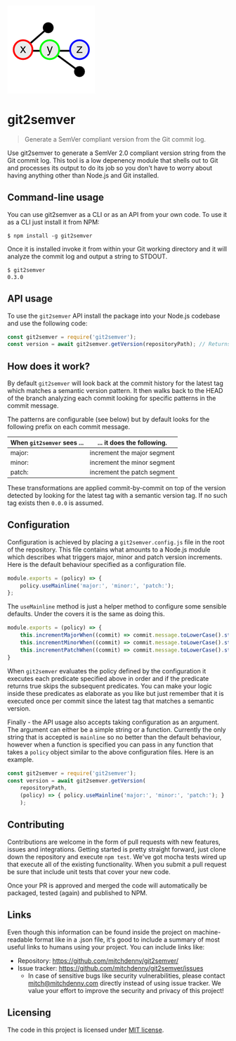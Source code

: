 ![Logo of git2semver project](https://raw.githubusercontent.com/mitchdenny/git2semver/master/images/logo.png)

# git2semver
> Generate a SemVer compliant version from the Git commit log.

Use git2semver to generate a SemVer 2.0 compliant version string from the Git
commit log. This tool is a low depenency module that shells out to Git and
processes its output to do its job so you don't have to worry about having
anything other than Node.js and Git installed.

## Command-line usage

You can use git2semver as a CLI or as an API from your own code. To use it as
a CLI just install it from NPM:

```shell
$ npm install -g git2semver
```

Once it is installed invoke it from within your Git working directory
and it will analyze the commit log and output a string to STDOUT.

```shell
$ git2semver
0.3.0
```

## API usage

To use the ```git2semver``` API install the package into your Node.js codebase and use the following code:

```js
const git2semver = require('git2semver');
const version = await git2semver.getVersion(repositoryPath); // Returns a string
```

## How does it work?

By default ```git2semver``` will look back at the commit history for the latest
tag which matches a semantic version pattern. It then walks back to the HEAD of
the branch analyzing each commit looking for specific patterns in the commit
message.

The patterns are configurable (see below) but by default looks for the
following prefix on each commit message.

| When ```git2semver``` sees ... | ... it does the following. |
| - | - |
| major: | increment the major segment |
| minor: | increment the minor segment |
| patch: | increment the patch segment |

These transformations are applied commit-by-commit on top of the version
detected by looking for the latest tag with a semantic version tag. If no
such tag exists then ```0.0.0``` is assumed.

## Configuration

Configuration is achieved by placing a ```git2semver.config.js``` file in the root of the repository. This file contains what amounts to a Node.js module which describes what triggers major, minor and patch version increments. Here is the default behaviour specified as a configuration file.

```js
module.exports = (policy) => {
    policy.useMainline('major:', 'minor:', 'patch:');
};
```

The ```useMainline``` method is just a helper method to configure some sensible defaults. Under the covers it is the same as doing this.

```js
module.exports = (policy) => {
    this.incrementMajorWhen((commit) => commit.message.toLowerCase().startsWith('major'));
    this.incrementMinorWhen((commit) => commit.message.toLowerCase().startsWith('minor'));
    this.incrementPatchWhen((commit) => commit.message.toLowerCase().startsWith('patch'));
}
```

When ```git2semver``` evaluates the policy defined by the configuration it executes each predicate specified above in order and if the predicate returns true skips the subsequent predicates. You can make your logic inside these predicates as elaborate as you like but just remember that it is executed once per commit since the latest tag that matches a semantic version.

Finally - the API usage also accepts taking configuration as an argument. The argument can either be a simple string or a function. Currently the only string
that is accepted is ```mainline``` so no better than the default behaviour, however
when a function is specified you can pass in any function that takes a ```policy```
object similar to the above configuration files. Here is an example.

```js
const git2semver = require('git2semver');
const version = await git2semver.getVersion(
    repositoryPath,
    (policy) => { policy.useMainline('major:', 'minor:', 'patch:'); }
    );
```

## Contributing

Contributions are welcome in the form of pull requests with new features, issues and integrations. Getting started is pretty straight forward, just clone down the repository and execute ```npm test```. We've got mocha tests wired up that execute all of the existing functionality. When you submit a pull request be sure that include unit tests that cover your new code.

Once your PR is approved and merged the code will automatically be packaged, tested (again) and published to NPM.

## Links

Even though this information can be found inside the project on machine-readable
format like in a .json file, it's good to include a summary of most useful
links to humans using your project. You can include links like:

- Repository: https://github.com/mitchdenny/git2semver/
- Issue tracker: https://github.com/mitchdenny/git2semver/issues
  - In case of sensitive bugs like security vulnerabilities, please contact
    mitch@mitchdenny.com directly instead of using issue tracker. We value your effort to improve the security and privacy of this project!

## Licensing

The code in this project is licensed under [MIT license](LICENSE.md).